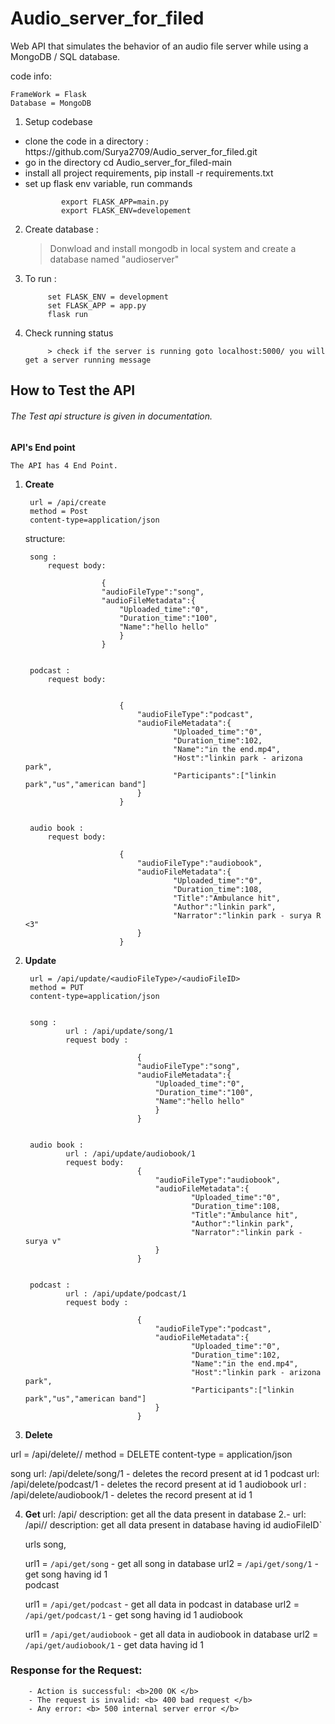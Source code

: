 # Audio_server_for_filed
Web API that simulates the behavior of an audio file  server while using a MongoDB / SQL database.

code info:

    FrameWork = Flask
    Database = MongoDB





1. Setup codebase

<ul>


<li> clone the code in a directory : https://github.com/Surya2709/Audio_server_for_filed.git</li>

<li> go in the directory cd Audio_server_for_filed-main </li>
<li> install all project requirements, pip install -r requirements.txt </li>
<li> set up flask env variable, run commands
        
            export FLASK_APP=main.py
            export FLASK_ENV=developement
</li>


</ul>

2.  Create database : 

    >  Donwload and install mongodb in local system and create a database named "audioserver"


3. To run :

            set FLASK_ENV = development
            set FLASK_APP = app.py 
            flask run



4. Check running status
    
            > check if the server is running goto localhost:5000/ you will get a server running message


<h2> <b>How to Test the API</b></h2>
<h6><i>The Test api structure is given in documentation. </i> </h6>

<b> API's End point </b>


    The API has 4 End Point.

1. <b>Create</b>  


        url = /api/create 
        method = Post
        content-type=application/json

    structure:

        song :
            request body:

                        {
                        "audioFileType":"song",
                        "audioFileMetadata":{
                            "Uploaded_time":"0",
                            "Duration_time":"100",
                            "Name":"hello hello"
                            }
                        }


        podcast : 
            request body:


                            {
                                "audioFileType":"podcast",
                                "audioFileMetadata":{
                                        "Uploaded_time":"0",
                                        "Duration_time":102,
                                        "Name":"in the end.mp4",
                                        "Host":"linkin park - arizona park",
                                        "Participants":["linkin park","us","american band"]
                                }
                            }     


        audio book :
            request body:

                            {
                                "audioFileType":"audiobook",
                                "audioFileMetadata":{
                                        "Uploaded_time":"0",
                                        "Duration_time":108,
                                        "Title":"Ambulance hit",
                                        "Author":"linkin park",
                                        "Narrator":"linkin park - surya R <3"
                                }
                            }





2. <b>Update</b>

        url = /api/update/<audioFileType>/<audioFileID> 
        method = PUT
        content-type=application/json


        song :
                url : /api/update/song/1
                request body : 

                                {
                                "audioFileType":"song",
                                "audioFileMetadata":{
                                    "Uploaded_time":"0",
                                    "Duration_time":"100",
                                    "Name":"hello hello"
                                    }
                                }


        audio book :
                url : /api/update/audiobook/1
                request body:
                                {
                                    "audioFileType":"audiobook",
                                    "audioFileMetadata":{
                                            "Uploaded_time":"0",
                                            "Duration_time":108,
                                            "Title":"Ambulance hit",
                                            "Author":"linkin park",
                                            "Narrator":"linkin park - surya v"
                                    }
                                }


        podcast : 
                url : /api/update/podcast/1
                request body :

                                {
                                    "audioFileType":"podcast",
                                    "audioFileMetadata":{
                                            "Uploaded_time":"0",
                                            "Duration_time":102,
                                            "Name":"in the end.mp4",
                                            "Host":"linkin park - arizona park",
                                            "Participants":["linkin park","us","american band"]
                                    }
                                }     


3. <b> Delete </b>

url = /api/delete/<audioFileType>/<audioFileID>
method = DELETE
content-type = application/json

song
url: /api/delete/song/1 - deletes the record present at id 1
podcast
url: /api/delete/podcast/1 - deletes the record present at id 1
audiobook
url : /api/delete/audiobook/1 - deletes the  record present at id 1


4. <b> Get </b>
    url: /api/<audioFileType>
    description: get all the data present in <audioFileType> database 2.- url: /api/<audioFileType>/<audioFileID>
    description: get all data present in <audioFileType> database having id audioFileID`


    urls
    song,

    url1 = `/api/get/song` - get all song in database
    url2 = `/api/get/song/1` - get song having id 1       
    podcast

    url1 = `/api/get/podcast` - get all data in podcast in database
    url2 = `/api/get/podcast/1` - get song having id 1
    audiobook

    url1 = `/api/get/audiobook` - get all data in audiobook in database
    url2 = `/api/get/audiobook/1` - get data having id 1

<b><h3> Response for the Request: </h3> </b>

        - Action is successful: <b>200 OK </b>
        - The request is invalid: <b> 400 bad request </b>
        - Any error: <b> 500 internal server error </b>